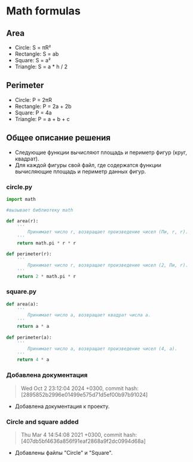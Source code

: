 # Math formulas

## Area
- Circle: S = πR²
- Rectangle: S = ab
- Square: S = a²
- Triangle: S = a * h / 2

## Perimeter
- Circle: P = 2πR
- Rectangle: P = 2a + 2b
- Square: P = 4a
- Triangle: P = a + b + c

## Общее описание решения
- Следующие функции вычисляют площадь и периметр фигур (круг, квадрат).
- Для каждой фигуры свой файл, где содержатся функции вычисляющие площадь и периметр данных фигур.

### circle.py
``` python 
import math

#вызывает библиотеку math

def area(r):
    '''
        Принимает число r, возвращает произведение чисел (Пи, r, r).
    '''
    return math.pi * r * r

def perimeter(r):
    '''
        Принимает число r, возвращает произведение чисел (2, Пи, r).
    '''
    return 2 * math.pi * r
```

### square.py
``` python
def area(a):
    '''
        Принимает число a, возвращает квадрат числа a.
    '''
    return a * a
    
def perimeter(a):
    '''
        Принимает число a, возвращает произведение чисел (4, a).
    '''
    return 4 * a
```

### Добавлена документация

> Wed Oct 2 23:12:04 2024 +0300, commit hash:
[2895852b2996e01499e575d71d5ef00b97b91024]

- Добавлена документация к проекту.

### Circle and square added

> Thu Mar 4 14:54:08 2021 +0300, commit hash:
[407db5bf4636a856f91eaf2868a9f2dc0994d68a]

- Добавлены файлы "Circle" и "Square".

